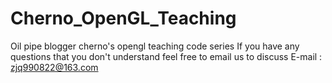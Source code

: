 # Cherno_OpenGL_Teaching
Oil pipe blogger cherno's opengl teaching code series
If you have any questions that you don't understand feel free to email us to discuss
E-mail : zjq990822@163.com
